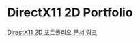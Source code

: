 # DirectX11 2D Portfolio

[DirectX11 2D 포트폴리오 문서 링크](https://www.notion.so/DirectX11-2D-1a6b2c108dee808ea2baea4492908616)
